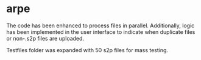 # arpe
The code has been enhanced to process files in parallel. Additionally, logic has been implemented in the user interface to indicate when duplicate files or non-.s2p files are uploaded.

Testfiles folder was expanded with 50 s2p files for mass testing. 
